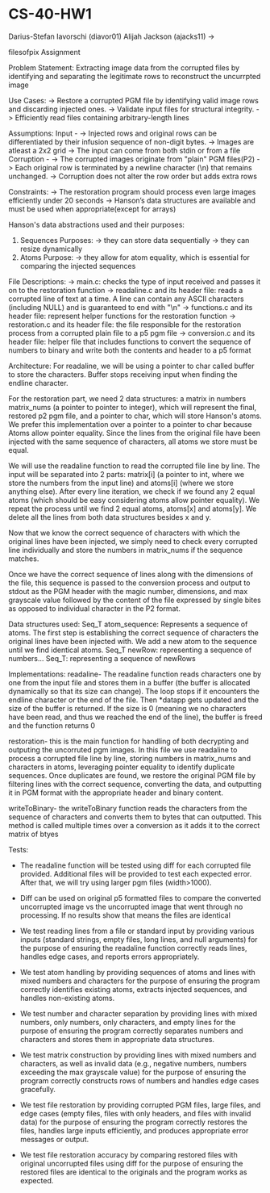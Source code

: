 # CS-40-HW1
Darius-Stefan Iavorschi (diavor01)
Alijah Jackson (ajacks11)
->

filesofpix Assignment

Problem Statement: 
  Extracting image data from the corrupted files by identifying and separating the legitimate rows to reconstruct the uncurrpted image

Use Cases: 
  -> Restore a corrupted PGM file by identifying valid image rows and discarding injected ones.
  -> Validate input files for structural integrity.
  -> Efficiently read files containing arbitrary-length lines

Assumptions:
  Input - 
    -> Injected rows and original rows can be differentiated by their infusion sequence of non-digit bytes.
    -> Images are atleast a 2x2 grid
    -> The input can come from both stdin or from a file
  Corruption -
    -> The corrupted images originate from "plain" PGM files(P2)
    -> Each original row is terminated by a newline character (\n) that remains unchanged.
    -> Corruption does not alter the row order but adds extra rows
  
Constraints:
  -> The restoration program should process even large images efficiently under 20 seconds
  -> Hanson’s data structures are available and must be used when appropriate(except for arrays)

Hanson's data abstractions used and their purposes:
1) Sequences
   Purposes: -> they can store data sequentially
             -> they can resize dynamically
2) Atoms
   Purpose: -> they allow for atom equality, which is essential for comparing the injected sequences
   
File Descriptions:
-> main.c: checks the type of input received and passes it on to the restoration function
-> readaline.c and its header file: reads a corrupted line of text at a time. A line can contain any ASCII characters (including NULL) and is guaranteed to end with "\n"
-> functions.c and its header file: represent helper functions for the restoration function
-> restoration.c and its header file: the file responsible for the restoration process from a corrupted plain file to a p5 pgm file
-> conversion.c and its header file: helper file that includes functions to convert the sequence of numbers to binary and write both the contents and header to a p5 format

Architecture:
For readaline, we will be using a pointer to char called buffer to store the characters. Buffer stops receiving input when finding the endline character. 

For the restoration part, we need 2 data structures: a matrix in numbers matrix_nums (a pointer to pointer to integer), which will represent the final, restored p2 pgm file, and a pointer to char, which will store Hanson's atoms. We prefer this implementation over a pointer to a pointer to char because Atoms allow pointer equality. Since the lines from the original file have been injected with the same sequence of characters, all atoms we store must be equal.

We will use the readaline function to read the corrupted file line by line. The input will be separated into 2 parts: matrix[i] (a pointer to int, where we store the numbers from the input line) and atoms[i] (where we store anything else). After every line iteration, we check if we found any 2 equal atoms (which should be easy considering atoms allow pointer equality). We repeat the process until we find 2 equal atoms, atoms[x] and atoms[y]. We delete all the lines from both data structures besides x and y.

Now that we know the correct sequence of characters with which the original lines have been injected, we simply need to check every corrupted line individually and store the numbers in matrix_nums if the sequence matches. 

Once we have the correct sequence of lines along with the dimensions of the file, this sequence is passed to the conversion process and output to stdout as the PGM header with the magic number, dimensions, and max grayscale value followed by the content of the file expressed by single bites as opposed to individual character in the P2 format.

Data structures used:
Seq_T atom_sequence: Represents a sequence of atoms. The first step is establishing the correct sequence of characters the original lines have been injected with. We add a new atom to the sequence until we find identical atoms.
Seq_T newRow: representing a sequence of numbers...
Seq_T: representing a sequence of newRows

Implementations:
  readaline- The readaline function reads characters one by one from the input file and stores them in a buffer (the buffer is allocated dynamically so that its size can change). The loop stops if it encounters the endline character or the end of the file. Then *datapp gets updated and the size of the buffer is returned. If the size is 0 (meaning we no characters have been read, and thus we reached the end of the line), the buffer is freed and the function returns 0

  restoration- this is the main function for handling of both decrypting and outputing the uncorruted pgm images. In this file we use readaline to process a corrupted file line by line, storing numbers in matrix_nums and characters in atoms, leveraging pointer equality to identify duplicate sequences. Once duplicates are found, we restore the original PGM file by filtering lines with the correct sequence, converting the data, and outputting it in PGM format with the appropriate header and binary content.
  
  writeToBinary- the writeToBinary function reads the characters from the sequence of characters and converts them to bytes that can outputted. This method is called multiple times over a conversion as it adds it to the correct matrix of btyes
  
  Tests:
  
   - The readaline function will be tested using diff for each corrupted file provided. Additional files will be provided to test each expected error. After that, we will try using larger pgm files (width>1000).
     
   - Diff can be used on original p5 formatted files to compare the converted uncorrupted image vs the uncorrupted image that went through no processing. If no results show that means the files are identical

   - We test reading lines from a file or standard input by providing various inputs (standard strings, empty files, long lines, and null arguments) for the purpose of ensuring the readaline function correctly reads lines, handles edge cases, and reports errors appropriately.

  -  We test atom handling by providing sequences of atoms and lines with mixed numbers and characters for the purpose of ensuring the program correctly identifies existing atoms, extracts injected sequences, and handles non-existing atoms.

  -  We test number and character separation by providing lines with mixed numbers, only numbers, only characters, and empty lines for the purpose of ensuring the program correctly separates numbers and characters and stores them in appropriate data structures.

  - We test matrix construction by providing lines with mixed numbers and characters, as well as invalid data (e.g., negative numbers, numbers exceeding the max grayscale value) for the purpose of ensuring the program correctly constructs rows of numbers and handles edge cases gracefully.

  - We test file restoration by providing corrupted PGM files, large files, and edge cases (empty files, files with only headers, and files with invalid data) for the purpose of ensuring the program correctly restores the files, handles large inputs efficiently, and produces appropriate error messages or output.

  - We test file restoration accuracy by comparing restored files with original uncorrupted files using diff for the purpose of ensuring the restored files are identical to the originals and the program works as expected.
